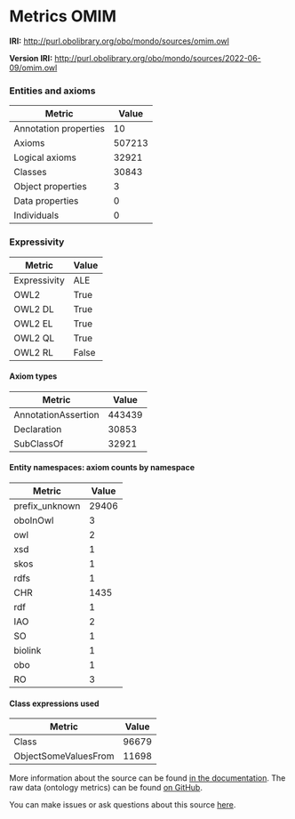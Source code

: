 # Metrics OMIM

**IRI:** http://purl.obolibrary.org/obo/mondo/sources/omim.owl

**Version IRI:** http://purl.obolibrary.org/obo/mondo/sources/2022-06-09/omim.owl

### Entities and axioms

| Metric | Value |
| ------ | ----- |
| Annotation properties | 10 |
| Axioms | 507213 |
| Logical axioms | 32921 |
| Classes | 30843 |
| Object properties | 3 |
| Data properties | 0 |
| Individuals | 0 |


### Expressivity

| Metric | Value |
| ------ | ----- |
| Expressivity | ALE |
| OWL2 | True |
| OWL2 DL | True |
| OWL2 EL | True |
| OWL2 QL | True |
| OWL2 RL | False |

#### Axiom types

| Metric | Value |
| ------ | ----- |
| AnnotationAssertion | 443439 |
| Declaration | 30853 |
| SubClassOf | 32921 |


#### Entity namespaces: axiom counts by namespace

| Metric | Value |
| ------ | ----- |
| prefix_unknown | 29406 |
| oboInOwl | 3 |
| owl | 2 |
| xsd | 1 |
| skos | 1 |
| rdfs | 1 |
| CHR | 1435 |
| rdf | 1 |
| IAO | 2 |
| SO | 1 |
| biolink | 1 |
| obo | 1 |
| RO | 3 |


#### Class expressions used

| Metric | Value |
| ------ | ----- |
| Class | 96679 |
| ObjectSomeValuesFrom | 11698 |


More information about the source can be found [in the documentation](../sources.md). The raw data (ontology metrics) can be found [on GitHub](https://github.com/monarch-initiative/mondo-ingest/tree/main/src/ontology/metadata).

You can make issues or ask questions about this source [here](https://github.com/monarch-initiative/mondo-ingest/issues).

